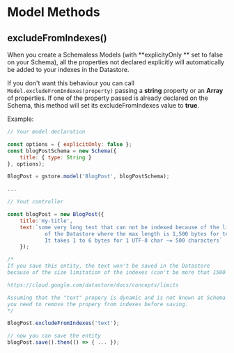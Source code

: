 # Model Methods

## excludeFromIndexes()

When you create a Schemaless Models (with **explicityOnly ** set to false on your Schema), all the properties not declared explicitly will automatically be added to your indexes in the Datastore.

If you don't want this behaviour you can call `Model.excludeFromIndexes(property)` passing a **string** property or an **Array** of properties. If one of the property passed is already declared on the Schema, this method will set its excludeFromIndexes value to **true**.

Example:

```js
// Your model declaration

const options = { explicitOnly: false };
const blogPostSchema = new Schema({
    title: { type: String }
}, options);

BlogPost = gstore.model('BlogPost', blogPostSchema);

...

// Yout controller

const blogPost = new BlogPost({
    title:'my-title',
    text:`some very long text that can not be indexed because of the limitation
            of the Datastore where the max length is 1,500 bytes for text properties.
            It takes 1 to 6 bytes for 1 UTF-8 char ~= 500 characters`
    });

/*
If you save this entity, the text won't be saved in the Datastore
because of the size limitation of the indexes (can't be more that 1500 bytes).

https://cloud.google.com/datastore/docs/concepts/limits

Assuming that the "text" propery is dynamic and is not known at Schema instantiation,
you need to remove the propery from indexes before saving.
*/

BlogPost.excludeFromIndexes('text');

// now you can save the entity
blogPost.save().then(() => { ... });

```

